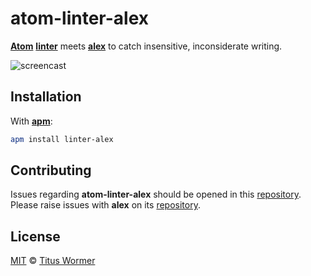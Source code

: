 # atom-linter-alex

[**Atom**][atom] [**linter**][linter] meets [**alex**][alex] to catch
insensitive, inconsiderate writing.

![screencast][]

## Installation

With [**apm**][apm]:

```sh
apm install linter-alex
```

## Contributing

Issues regarding **atom-linter-alex** should be opened in this
[repository][linter-issues].
Please raise issues with **alex** on its [repository][alex-issues].

## License

[MIT][license] © [Titus Wormer][author]

<!-- Definitions. -->

[atom]: https://atom.io

[linter]: https://github.com/AtomLinter/Linter

[alex]: https://github.com/wooorm/alex

[screencast]: https://rawgit.com/wooorm/atom-linter-alex/master/screencast.gif

[apm]: https://github.com/atom/apm

[license]: LICENSE

[author]: http://wooorm.com

[linter-issues]: https://github.com/wooorm/atom-linter-alex/issues

[alex-issues]: https://github.com/wooorm/alex/issues
